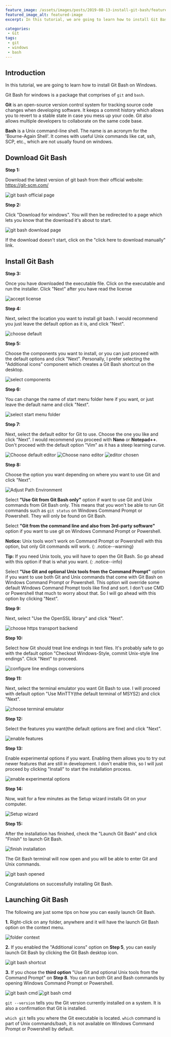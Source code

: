 ```yaml
---
feature_image: /assets/images/posts/2019-08-13-install-git-bash/featured-image.jpg
featured_image_alt: featured-image
excerpt: In this tutorial, we are going to learn how to install Git Bash on Windows. Git Bash for windows is a package that comprises of `git` and `bash`.

categories:
 - Git
tags:
 - git
 - windows
 - bash
---
```

## Introduction
In this tutorial, we are going to learn how to install Git Bash on Windows.

 Git Bash for windows is a package that comprises of `git` and `bash`.

**Git** is an open-source version control system for tracking source code changes when developing software. It keeps a commit history which allows you to revert to a stable state in case you mess up your code. Git also allows multiple developers to collaborate on the same code base.

**Bash** is a Unix command-line shell. The name is an acronym for the 'Bourne-Again Shell'. It comes with useful Unix commands like cat, ssh, SCP, etc., which are not usually found on windows.

## Download Git Bash
**Step 1:**

Download the latest version of git bash from their official website: https://git-scm.com/

![git bash official page](/assets/images/posts/2019-08-13-install-git-bash/official-homepage.jpg)

**Step 2:**

Click "Download for windows". You will then be redirected to a page which lets you know that the download it's about to start. 

![git bash download page](/assets/images/posts/2019-08-13-install-git-bash/download-starting.jpg) 

If the download doesn't start, click on the "click here to download manually" link.

## Install Git Bash
**Step 3:**

Once you have downloaded the executable file. Click on the executable and run the installer. Click "Next" after you have read the license

![accept license](/assets/images/posts/2019-08-13-install-git-bash/accept-license.jpg)

**Step 4:**

Next, select the location you want to install git bash. I would recommend you just leave the default option as it is, and click "Next".

![choose default](/assets/images/posts/2019-08-13-install-git-bash/installation-directory.jpg)

**Step 5:**

Choose the components you want to install, or you can just proceed with the default options and click "Next". Personally, I prefer selecting the "Additional icons" component which creates a Git Bash shortcut on the desktop.

![select components](/assets/images/posts/2019-08-13-install-git-bash/select-components.jpg)

**Step 6:**

You can change the name of start menu folder here if you want, or just leave the default name and click "Next".

![select start menu folder](/assets/images/posts/2019-08-13-install-git-bash/select-start-menu-folder.jpg)

**Step 7:**

Next, select the default editor for Git to use. Choose the one you like and click "Next". I would recommend you proceed with **Nano** or **Notepad++**. Don't proceed with the default option "Vim" as it has a steep learning curve.

![Choose default editor](/assets/images/posts/2019-08-13-install-git-bash/choose-editor.jpg)
![Choose nano editor](/assets/images/posts/2019-08-13-install-git-bash/choose-nano.jpg)
![editor chosen](/assets/images/posts/2019-08-13-install-git-bash/editor-chosen.jpg)

**Step 8:**

Choose the option you want depending on where you want to use Git and click "Next".

![Adjust Path Environment](/assets/images/posts/2019-08-13-install-git-bash/path-environment.jpg)

Select **"Use Git from Git Bash only"** option if want to use Git and Unix commands from Git Bash only. This means that you won't be able to run Git commands such as `git status` on Windows Command Prompt or Powershell. They will only be found on Git Bash.

Select **"Git from the command line and also from 3rd-party software"** option if you want to use git on Windows Command Prompt or Powershell.

**Notice:**  Unix tools won't work on Command Prompt or Powershell with this option, but only Git commands will work.
{: .notice--warning}  

**Tip:** If you need
Unix tools, you will have to open the Git Bash. So go ahead with this option if that is what you want. 
{: .notice--info}

Select **"Use Git and optional Unix tools from the Command Prompt"** option if you want to use both Git and Unix commands that come with Git Bash on Windows Command Prompt or Powershell. This option will override some default Windows Command Prompt tools like find and sort. I don't use CMD or Powershell that much to worry about that. So I will go ahead with this option by clicking "Next".


**Step 9:**

Next, select "Use the OpenSSL library" and click "Next".

![choose https transport backend](/assets/images/posts/2019-08-13-install-git-bash/choosing-https-transport.jpg)

**Step 10:**

Select how Git should treat line endings in text files. It's probably safe to go with the default option "Checkout Windows-Style, commit Unix-style line endings". Click "Next" to proceed.

![configure line endings conversions](/assets/images/posts/2019-08-13-install-git-bash/configuring-the-line-endings.jpg)

**Step 11:**

Next, select the terminal emulator you want Git Bash to use. I will proceed with default option "Use MinTTY(the default terminal of MSYS2) and click "Next".

![choose terminal emulator](/assets/images/posts/2019-08-13-install-git-bash/terminal-emulator.jpg)

**Step 12:**

Select the features you want(the default options are fine) and click "Next". 

![enable features](/assets/images/posts/2019-08-13-install-git-bash/extra-options.jpg)

**Step 13:**

Enable experimental options if you want. Enabling them allows you to try out newer features that are still in development. I don't enable this, so I will just proceed by clicking "Install" to start the installation process.

![enable experimental options](/assets/images/posts/2019-08-13-install-git-bash/experimental-options.jpg)

**Step 14:**

Now, wait for a few minutes as the Setup wizard installs Git on your computer.

![Setup wizard](/assets/images/posts/2019-08-13-install-git-bash/installing.jpg)

**Step 15:**

After the installation has finished, check the "Launch Git Bash" and click "Finish" to launch Git Bash.

![finish installation](/assets/images/posts/2019-08-13-install-git-bash/completed-installation.jpg)

The Git Bash terminal will now open and you will be able to enter Git and Unix commands.

![git bash opened](/assets/images/posts/2019-08-13-install-git-bash/git-bash.jpg)

Congratulations on successfully installing Git Bash.

## Launching Git Bash
The following are just some tips on how you can easily launch Git Bash.

**1.** Right-click on any folder, anywhere and it will have the launch Git Bash option on the context menu.

![folder context](/assets/images/posts/2019-08-13-install-git-bash/folder-context.jpg)

**2.** If you enabled the "Additional icons" option on **Step 5**, you can easily launch Git Bash by clicking the Git Bash desktop icon.

![git bash shortcut](/assets/images/posts/2019-08-13-install-git-bash/git-bash-shortcut.jpg)

**3.** If you chose the **third option** "Use Git and optional Unix tools from the Command Prompt" on **Step 8**. You can run both Git and Bash commands by opening Windows Command Prompt or Powershell.

![git bash cmd](/assets/images/posts/2019-08-13-install-git-bash/bash-cmd.jpg)
![git bash cmd](/assets/images/posts/2019-08-13-install-git-bash/powershell-bash.jpg)

`git --version` tells you the Git version currently installed on a system. It is also a confirmation that Git is installed.

`which git` tells you where the Git executable is located. `which` command is part of Unix commands/bash, it is not available on Windows Command Prompt or Powershell by default. 